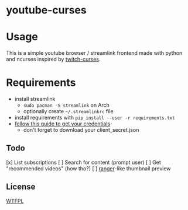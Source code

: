 # youtube-curses

# Usage

[](![Usage](https://i.imgur.com/nnIgkVr.gif))

This is a simple youtube browser / streamlink frontend made with python and ncurses inspired by [twitch-curses](https://github.com/mvrozanti/twitch-curses).

# Requirements

- install streamlink
  - `sudo pacman -S streamlink` on Arch
  - optionally create `~/.streamlinkrc` file
- install requirements with `pip install --user -r requirements.txt`
- [follow this guide to get your credentials](https://developers.google.com/youtube/v3/getting-started)
  - don't forget to download your client_secret.json

## Todo
[x] List subscriptions
[ ] Search for content (prompt user)
[ ] Get "recommended videos" (how tho?)
[ ] [ranger](https://github.com/ranger/ranger)-like thumbnail preview

## License

[WTFPL](https://gitlab.com/corbie/twitch-curses/blob/master/LICENSE)
